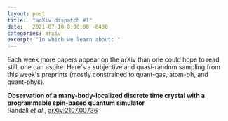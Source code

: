 ```yaml
---
layout: post
title:  "arXiv dispatch #1"
date:   2021-07-10 8:00:00 -0400
categories: arxiv
excerpt: "In which we learn about: "
---
```


Each week more papers appear on the arXiv than one could hope to read, still, one can aspire. Here's a subjective and quasi-random sampling from this week's preprints (mostly constrained to quant-gas, atom-ph, and quant-phys).

**Observation of a many-body-localized discrete time crystal with a programmable spin-based quantum simulator**  
Randall *et al.*, [arXiv:2107.00736](https://arxiv.org/abs/2107.00736)  